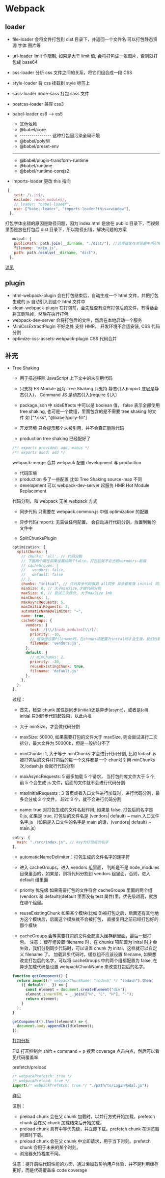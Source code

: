 # Webpack

## loader

- file-loader 会将文件打包到 dist 目录下，并返回一个文件名 可以打包静态资源 字体 图片等
- url-loader limit 作限制, 如果是大于 limit 值, 会将打包成一张图片，否则就打包成 base64
- css-loader 分析 css 文件之间的关系，将它们组合成一段 CSS
- style-loader 将 css 挂载到 style 标签上
- sass-loader node-sass 打包 sass 文件
- postcss-loader 兼容 css3
- babel-loader es6 --> es5

  - 其他依赖
  - @babel/core
  - ---------------- 这种打包回污染全局环境
  - @babel/polyfill
  - @babel/preset-env

  ***

  - @babel/plugin-transform-runtime
  - @babel/runtime
  - @babel/runtime-corejs2

- imports-loader 更改 this 指向

```js
 {
    test: /\.js$/,
    exclude: /node_modules/,
    // loader: "babel-loader",
    use: ["babel-loader", "imports-loader?this=>window"],
  },
```

打包字体出错的原因是路径问题，因为 index.html 是放在 public 目录下，而视频里面是放在打包后 dist 目录下，所以路径出错，解决问题的方案

```js
   output: {
    publicPath: path.join(__dirname, "./dist/"), //选项指定在浏览器中所引用的「此输出目录对应的公开 URL」 默认 index.html路径
    filename: "main.js",
    path: path.resolve(__dirname, "dist"),
  },
```

[详见](https://webpack.docschina.org/configuration/output/#outputpublicpath)

## plugin

- html-webpack-plugin 会在打包结束后，自动生成一个 html 文件，并把打包生成的 js 自动引入到这个 html 文件中
- clean-webpack-plugin 在打包前，会先检查有没有打包后的文件，有得话会将其删除掉，然后在执行打包
- webpack-dev-server 会将打包后的文件，然后在本地启动一个服务
- MiniCssExtractPlugin 不好之处 支持 HMR， 开发环境不合适安装, CSS 代码分割
- optimize-css-assets-webpack-plugin CSS 代码合并

## 补充

- Tree Shaking

  - 用于描述移除 JavaScript 上下文中的未引用代码
  - 只支持 ES Module 因为 Tree Shaking 只支持 静态引入(import 底层是静态引入)， Command JS 是动态引入(require 引入)

  - package.json 中 sideEffects 中可以是 boolean 值， false 表示全部使用 tree shaking, 也可是一个数组，里面包含的是不需要 tree shaking 的文件 如 ["*.css", "@babel/polly-fill"]

  - 开发环境 只会提示那个未被引用，并不会真正删除代码
  - production tree shaking 已经配好了

  ```js
  /*! exports provided: add, minus */
  /*! exports used: add */
  ```

  webpack-merge 合并 webpack 配置
  development 与 production

  - 代码压缩
  - production 多了一些配置 比如 Tree Shaking source-map 不同
  - development 可以 webpack-dev-server 起服务 HMR Hot Module Replacement

  代码分割，和 webpack 无关
  webpack 方式

  - 同步代码 只需要在 webpack.common.js 中做 optimization 的配置
  - 异步代码(import): 无需做任何配置， 会自动进行代码分割，放置到新的文件中

  - SplitChunksPlugin

  ```js
  optimization: {
    splitChunks: {
      // chunks: 'all', // 代码分割
      // 下面两个属性如果设置成两个false，打包后就不会出现verndors~前缀
      // cacheGroups: {
      //   vendors: false,
      //   default: false
      // },
      chunks: "initial", // 只对异步代码有效 all同步 异步都有效 initial 同步
      minSize: 0, // 大于minSize,才做代码分割
      maxSize: 0, // 尝试二次拆分, 大于maxSize 1mb
      minChunks: 1,
      maxAsyncRequests: 5,
      maxInitialRequests: 3,
      automaticNameDelimiter: "~",
      name: true,
      cacheGroups: {
        vendors: {
          test: /[\\/]node_modules[\\/]/,
          priority: -10,
          // 缓存组设置filename时，在chunks项配置为inital时才会生效，我们分割同步代码时，可以设置chunk为inital，这样就可以自定义filename了。
          filename: 'vendors.js',
        },
        default: {
          // minChunks: 2,
          priority: -20,
          reuseExistingChunk: true,
          filename: 'default.js'
        },
      },
    },
  },
  ```

  过程：

  - 首先，检查 chunk 属性是同步(initial)还是异步(async)，或者是(all), initial 只对同步代码起效果，以此内推

  - 大于 minSize，才会做代码分割

  - maxSize: 50000, 如果需要打包的文件大于 maxSize, 则会尝试进行二次拆分，最大文件为 50000b，但是一般拆分不了

  - minChunks: 1, 大于等于 minChunks 才会进行代码分割, 比如 lodash.js 被打包后的文件(打包后的每一个文件都是一个 chunk)引用 minChunks 次,lodash.js 会就行代码分割

  - maxAsyncRequests: 5 最多加载 5 个请求， 当打包的库文件大于 5 个, 前 5 个会生成 js 文件，后面的文件就不会进行代码分割
  - maxInitialRequests : 3 首页或者入口文件进行加载时，进行代码分割，最多会分成 3 个文件， 超过 3 个，就不会进行代码分割
  - name: true 对打包生成的文件名起作用, 如果是 false, 打包后的名字是 0.js, 如果是 true, 打包后的文件名是 (vendors| default) ~ main.入口文件名字.js （如果是入口文件的名字是 main 的话，(vendors| default) ~ main.js）

  ```js
  entry: {
    main: "./src/index.js", // key为打包后的名字
  },
  ```

  - automaticNameDelimiter：打包生成的文件名字的连字符
  - 进入 cacheGroups，进入 vendors 组里面， 判断是不是 node_modules 目录里面的，如果是，则将代码分割到 vendors 组里面，否则，进入 default 组里面

  - priority 优先级 如果需要打包的文件符合 cacheGroups 里面的两个组(vendors 和 default)(default 里面没有 test 属性)里，优先级越高，就放在哪个组里。

  - reuseExistingChunk 如果某个模块(比如 B)被打包之后，后面还有其他地方这个模块后，后面这个模块就不会被打包， 直接复用之前已经打包好的那个模块
  - cacheGroups 会等需要打包的文件全部进入缓存组里面，最后一起打包。
    注意：
    缓存组设置 filename 时，在 chunks 项配置为 inital 时才会生效，我们分割同步代码时，可以设置 chunk 为 inital，这样就可以自定义 filename 了。
    加载异步代码时，缓存组不应该设置 filename, 如果想改变打包后的名字，可以将 cacheGroups 中的两个组都配置为 false, 在异步加载代码是设置 webpackChunkName 来改变打包后的名字。

  ```js
  function getComponent() {
    return import(/* webpackChunkName: "lodash" */ "lodash").then(
      ({ default: _ }) => {
        const element = document.createElement("div");
        element.innerHTML = _.join(["H", "C", "H"], "-");
        return element;
      }
    );
  }

  getComponent().then((element) => {
    document.body.appendChild(element);
  });
  ```

  [打包分析](https://github.com/webpack/analyse)

  F12 打开控制台 shift + command + p 搜索 coverage 点击白点，然后可以看见代码覆盖率

  prefetch/preload

  ```js
  /* webpackPrefetch: true */
  /* webpackPreload: true */
  import(/* webpackPrefetch: true */ "./path/to/LoginModal.js");
  ```

  [详见](https://webpack.docschina.org/guides/code-splitting/#prefetchingpreloading-modules)

  区别：

  - preload chunk 会在父 chunk 加载时，以并行方式开始加载。prefetch chunk 会在父 chunk 加载结束后开始加载。
  - preload chunk 具有中等优先级，并立即下载。prefetch chunk 在浏览器闲置时下载。
  - preload chunk 会在父 chunk 中立即请求，用于当下时刻。prefetch chunk 会用于未来的某个时刻。
  - 浏览器支持程度不同。

  注意：提升前端代码性能的方面，通过懒加载影响用户体验，并不是利用缓存更好，而是代码覆盖率 code coverage
